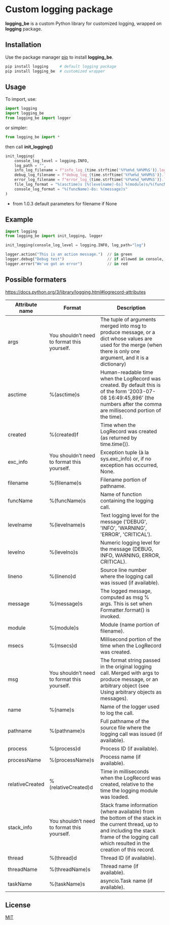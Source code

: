 # Custom logging package

**logging_be** is a custom Python library for customized logging, wrapped on **logging** package.

## Installation
Use the package manager [pip](https://pip.pypa.io/en/stable/) to install **logging_be**.

```bash
pip install logging     # default logging package
pip install logging_be  # customized wrapper
```
## Usage
To import, use:
```python
import logging
import logging_be 
from logging_be import logger
```
or simpler:
```python
from logging_be import *
```
then call **init_logging()**
```python
init_logging(
    console_log_level = logging.INFO, 
    log_path = "",
    info_log_filename = f"info_log_{time.strftime('%Y%m%d_%H%M%S')}.log", 
    debug_log_filename = f"debug_log_{time.strftime('%Y%m%d_%H%M%S')}.log", 
    error_log_filename = f"error_log_{time.strftime('%Y%m%d_%H%M%S')}.log", 
    file_log_format = "%(asctime)s [%(levelname)-6s] %(module)s/%(funcName)-15s: %(message)s",
    console_log_format = "%(funcName)-8s: %(message)s"
)
```
* from 1.0.3 default parameters for filename if None
## Example
```python
import logging
from logging_be import init_logging, logger

init_logging(console_log_level = logging.INFO, log_path="log")

logger.action("This is an action message.")  // in green
logger.debug("Debug test")                   // if allowed in console, otherwise only to log files
logger.error("We've got an error")           // in red
```
## Possible formaters
https://docs.python.org/3/library/logging.html#logrecord-attributes

|Attribute name|Format|Description|
| ------------- | --- | --- |
|args|You shouldn’t need to format this yourself.|The tuple of arguments merged into msg to produce message, or a dict whose values are used for the merge (when there is only one argument, and it is a dictionary)|
|asctime|%(asctime)s|Human-readable time when the LogRecord was created. By default this is of the form ‘2003-07-08 16:49:45,896’ (the numbers after the comma are millisecond portion of the time).|
|created|%(created)f|Time when the LogRecord was created (as returned by time.time()).|
|exc_info|You shouldn’t need to format this yourself.|Exception tuple (à la sys.exc_info) or, if no exception has occurred, None.
|filename|%(filename)s|Filename portion of pathname.
|funcName|%(funcName)s|Name of function containing the logging call.
|levelname|%(levelname)s|Text logging level for the message ('DEBUG', 'INFO', 'WARNING', 'ERROR', 'CRITICAL').
|levelno|%(levelno)s|Numeric logging level for the message (DEBUG, INFO, WARNING, ERROR, CRITICAL).
|lineno|%(lineno)d|Source line number where the logging call was issued (if available).
|message|%(message)s|The logged message, computed as msg % args. This is set when Formatter.format() is invoked.
|module|%(module)s|Module (name portion of filename).
|msecs|%(msecs)d|Millisecond portion of the time when the LogRecord was created.
|msg|You shouldn’t need to format this yourself.|The format string passed in the original logging call. Merged with args to produce message, or an arbitrary object (see Using arbitrary objects as messages).
|name|%(name)s|Name of the logger used to log the call.
|pathname|%(pathname)s|Full pathname of the source file where the logging call was issued (if available).
|process|%(process)d|Process ID (if available).
|processName|%(processName)s|Process name (if available).
|relativeCreated|%(relativeCreated)d|Time in milliseconds when the LogRecord was created, relative to the time the logging module was loaded.
|stack_info|You shouldn’t need to format this yourself.|Stack frame information (where available) from the bottom of the stack in the current thread, up to and including the stack frame of the logging call which resulted in the creation of this record.
|thread|%(thread)d|Thread ID (if available).
|threadName|%(threadName)s|Thread name (if available).
|taskName|%(taskName)s|asyncio.Task name (if available).

## License

[MIT](https://choosealicense.com/licenses/mit/)